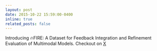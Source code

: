 ```yaml
---
layout: post
date: 2015-10-22 15:59:00-0400
inline: true
related_posts: false
---
```


Introducing 🔥FIRE: A Dataset for Feedback Integration and Refinement Evaluation of Multimodal Models.
Checkout on [X](https://twitter.com/Sealiqing/status/1819280783821230324)